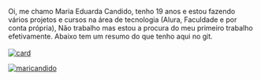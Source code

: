 Oi, me chamo Maria Eduarda Candido, tenho 19 anos e estou fazendo vários projetos e cursos na área de tecnologia (Alura, Faculdade e por conta própria), Não trabalho mas estou a procura do meu primeiro trabalho efetivamente. Abaixo tem um resumo do que tenho aqui no git.
</br>
</br>
[![card](https://github-readme-stats.vercel.app/api?username=maricandido&theme=radical&show_icons=true)](https://github.com/anuraghazra/github-readme-stats)

[![maricandido](https://github-readme-stats.vercel.app/api/top-langs/?username=maricandido&hide=html&layout=compact&theme=radical)](https://github.com/anuraghazra/github-readme-stats)
</br>
</br>
